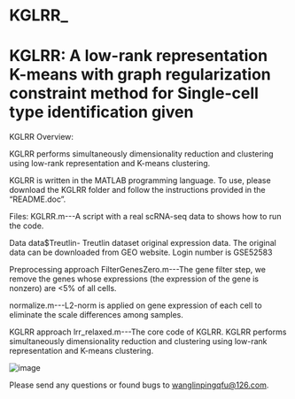 # KGLRR_
# KGLRR: A low-rank representation K-means with graph regularization constraint method for Single-cell type identification given 


KGLRR  Overview:

KGLRR performs simultaneously dimensionality reduction and clustering using low-rank representation and K-means clustering. 

KGLRR is written in the MATLAB programming language. To use, please download the KGLRR folder and follow the instructions provided in the “README.doc”.

Files:
KGLRR.m---A script with a real scRNA-seq data to shows how to run the code.

Data
data$Treutlin- Treutlin dataset original expression data. The original data can be downloaded from GEO website. Login number is GSE52583

Preprocessing approach
FilterGenesZero.m---The gene filter step, we remove the genes whose expressions (the expression of the gene is nonzero) are <5% of all cells.

normalize.m---L2-norm is applied on gene expression of each cell to eliminate the scale differences among samples.

KGLRR approach
lrr_relaxed.m---The core code of KGLRR. KGLRR performs simultaneously dimensionality reduction and clustering using low-rank representation and K-means clustering. 

![image](https://user-images.githubusercontent.com/59751867/221348668-8e208d18-b359-47e4-a7a6-a782a5c02395.png)


Please send any questions or found bugs to wanglinpingqfu@126.com.
